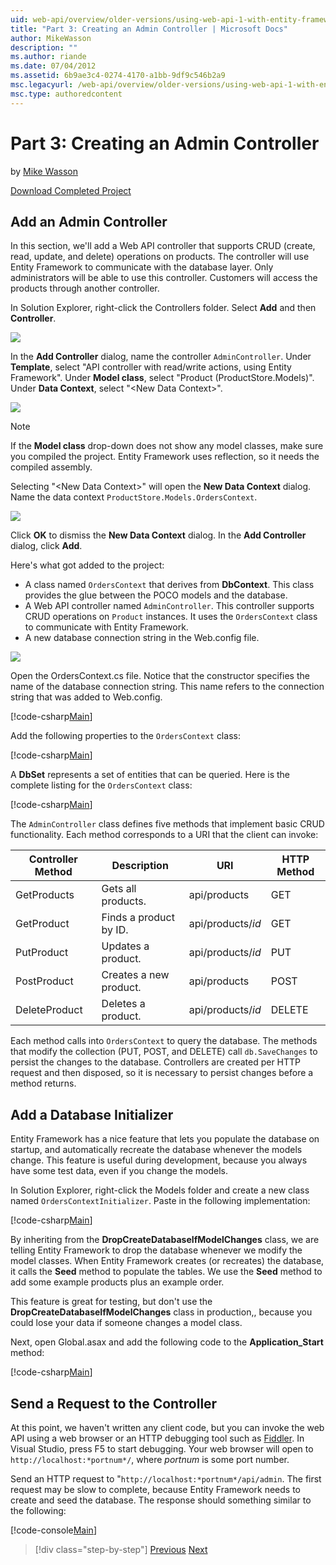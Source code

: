 ```yaml
---
uid: web-api/overview/older-versions/using-web-api-1-with-entity-framework-5/using-web-api-with-entity-framework-part-3
title: "Part 3: Creating an Admin Controller | Microsoft Docs"
author: MikeWasson
description: ""
ms.author: riande
ms.date: 07/04/2012
ms.assetid: 6b9ae3c4-0274-4170-a1bb-9df9c546b2a9
msc.legacyurl: /web-api/overview/older-versions/using-web-api-1-with-entity-framework-5/using-web-api-with-entity-framework-part-3
msc.type: authoredcontent
---
```

# Part 3: Creating an Admin Controller

by [Mike Wasson](https://github.com/MikeWasson)

[Download Completed Project](https://code.msdn.microsoft.com/ASP-NET-Web-API-with-afa30545)

## Add an Admin Controller

In this section, we'll add a Web API controller that supports CRUD (create, read, update, and delete) operations on products. The controller will use Entity Framework to communicate with the database layer. Only administrators will be able to use this controller. Customers will access the products through another controller.

In Solution Explorer, right-click the Controllers folder. Select **Add** and then **Controller**.

![](using-web-api-with-entity-framework-part-3/_static/image1.png)

In the **Add Controller** dialog, name the controller `AdminController`. Under **Template**, select &quot;API controller with read/write actions, using Entity Framework&quot;. Under **Model class**, select "Product (ProductStore.Models)". Under **Data Context**, select "&lt;New Data Context&gt;".

![](using-web-api-with-entity-framework-part-3/_static/image2.png)

> [!NOTE]
> If the **Model class** drop-down does not show any model classes, make sure you compiled the project. Entity Framework uses reflection, so it needs the compiled assembly.

Selecting "&lt;New Data Context&gt;" will open the **New Data Context** dialog. Name the data context `ProductStore.Models.OrdersContext`.

![](using-web-api-with-entity-framework-part-3/_static/image3.png)

Click **OK** to dismiss the **New Data Context** dialog. In the **Add Controller** dialog, click **Add**.

Here's what got added to the project:

- A class named `OrdersContext` that derives from **DbContext**. This class provides the glue between the POCO models and the database.
- A Web API controller named `AdminController`. This controller supports CRUD operations on `Product` instances. It uses the `OrdersContext` class to communicate with Entity Framework.
- A new database connection string in the Web.config file.

![](using-web-api-with-entity-framework-part-3/_static/image4.png)

Open the OrdersContext.cs file. Notice that the constructor specifies the name of the database connection string. This name refers to the connection string that was added to Web.config.

[!code-csharp[Main](using-web-api-with-entity-framework-part-3/samples/sample1.cs)]

Add the following properties to the `OrdersContext` class:

[!code-csharp[Main](using-web-api-with-entity-framework-part-3/samples/sample2.cs)]

A **DbSet** represents a set of entities that can be queried. Here is the complete listing for the `OrdersContext` class:

[!code-csharp[Main](using-web-api-with-entity-framework-part-3/samples/sample3.cs)]

The `AdminController` class defines five methods that implement basic CRUD functionality. Each method corresponds to a URI that the client can invoke:

| Controller Method | Description | URI | HTTP Method |
| --- | --- | --- | --- |
| GetProducts | Gets all products. | api/products | GET |
| GetProduct | Finds a product by ID. | api/products/*id* | GET |
| PutProduct | Updates a product. | api/products/*id* | PUT |
| PostProduct | Creates a new product. | api/products | POST |
| DeleteProduct | Deletes a product. | api/products/*id* | DELETE |

Each method calls into `OrdersContext` to query the database. The methods that modify the collection (PUT, POST, and DELETE) call `db.SaveChanges` to persist the changes to the database. Controllers are created per HTTP request and then disposed, so it is necessary to persist changes before a method returns.

## Add a Database Initializer

Entity Framework has a nice feature that lets you populate the database on startup, and automatically recreate the database whenever the models change. This feature is useful during development, because you always have some test data, even if you change the models.

In Solution Explorer, right-click the Models folder and create a new class named `OrdersContextInitializer`. Paste in the following implementation:

[!code-csharp[Main](using-web-api-with-entity-framework-part-3/samples/sample4.cs)]

By inheriting from the **DropCreateDatabaseIfModelChanges** class, we are telling Entity Framework to drop the database whenever we modify the model classes. When Entity Framework creates (or recreates) the database, it calls the **Seed** method to populate the tables. We use the **Seed** method to add some example products plus an example order.

This feature is great for testing, but don't use the **DropCreateDatabaseIfModelChanges** class in production,, because you could lose your data if someone changes a model class.

Next, open Global.asax and add the following code to the **Application\_Start** method:

[!code-csharp[Main](using-web-api-with-entity-framework-part-3/samples/sample5.cs)]

## Send a Request to the Controller

At this point, we haven't written any client code, but you can invoke the web API using a web browser or an HTTP debugging tool such as [Fiddler](http://www.fiddler2.com/fiddler2/). In Visual Studio, press F5 to start debugging. Your web browser will open to `http://localhost:*portnum*/`, where *portnum* is some port number.

Send an HTTP request to "`http://localhost:*portnum*/api/admin`. The first request may be slow to complete, because Entity Framework needs to create and seed the database. The response should something similar to the following:

[!code-console[Main](using-web-api-with-entity-framework-part-3/samples/sample6.cmd)]

> [!div class="step-by-step"]
> [Previous](using-web-api-with-entity-framework-part-2.md)
> [Next](using-web-api-with-entity-framework-part-4.md)
